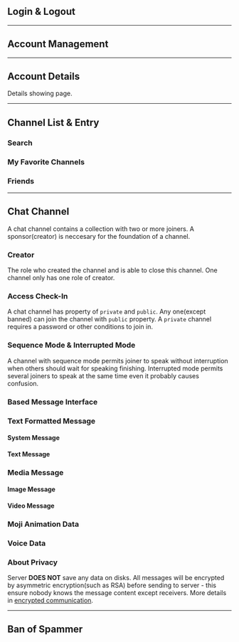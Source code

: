 ## Login & Logout

----------------------
## Account Management

----------------------
## Account Details
Details showing page.

----------------------
## Channel List & Entry
### Search
### My Favorite Channels
### Friends

----------------------
## Chat Channel
A chat channel contains a collection with two or more joiners. A sponsor(creator) is neccesary for the foundation of a channel.
### Creator
The role who created the channel and is able to close this channel. One channel only has one role of creator.
### Access Check-In
A chat channel has property of `private` and `public`. Any one(except banned) can join the channel with `public` property. A `private` channel requires a password or other conditions to join in. 
### Sequence Mode & Interrupted Mode
A channel with sequence mode permits joiner to speak without interruption when others should wait for speaking finishing. Interrupted mode permits several joiners to speak at the same time even it probably causes confusion.
### Based Message Interface

### Text Formatted Message
  #### System Message
  #### Text Message

### Media Message
  #### Image Message
  #### Video Message

### Moji Animation Data
### Voice Data

### About Privacy
Server **DOES NOT** save any data on disks. All messages will be encrypted by asymmetric encryption(such as RSA) before sending to server - this ensure nobody knows the message content except receivers. More details in [encrypted communication](./encryption.md).

-----------------------
## Ban of Spammer